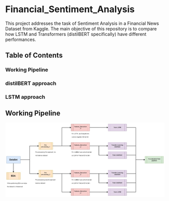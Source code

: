 # Financial_Sentiment_Analysis
This project addresses the task of Sentiment Analysis in a Financial News Dataset from Kaggle. The main objective of this repository is to compare how LSTM and Transformers (distilBERT specifically) have different performances.

## Table of Contents
### Working Pipeline
### distilBERT approach
### LSTM approach

## Working Pipeline
![Working Pipeline Block diagram](Resources/training_pipeline-Page-1.jpg "Pipeline Block Diagram")
